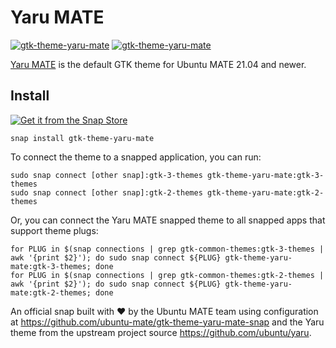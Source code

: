 # Yaru MATE

[![gtk-theme-yaru-mate](https://snapcraft.io/gtk-theme-yaru-mate/badge.svg)](https://snapcraft.io/gtk-theme-yaru-mate)
[![gtk-theme-yaru-mate](https://snapcraft.io/obs-cli/trending.svg?name=0)](https://snapcraft.io/gtk-theme-yaru-mate)

[Yaru MATE](https://github.com/ubuntu/yaru) is the default GTK theme for Ubuntu MATE 21.04 and newer.

## Install

[![Get it from the Snap Store](https://snapcraft.io/static/images/badges/en/snap-store-black.svg)](https://snapcraft.io/gtk-theme-yaru-mate)

```
snap install gtk-theme-yaru-mate
```

To connect the theme to a snapped application, you can run:

```
sudo snap connect [other snap]:gtk-3-themes gtk-theme-yaru-mate:gtk-3-themes
sudo snap connect [other snap]:gtk-2-themes gtk-theme-yaru-mate:gtk-2-themes
```

Or, you can connect the Yaru MATE snapped theme to all snapped apps that support theme plugs:

```
for PLUG in $(snap connections | grep gtk-common-themes:gtk-3-themes | awk '{print $2}'); do sudo snap connect ${PLUG} gtk-theme-yaru-mate:gtk-3-themes; done
for PLUG in $(snap connections | grep gtk-common-themes:gtk-2-themes | awk '{print $2}'); do sudo snap connect ${PLUG} gtk-theme-yaru-mate:gtk-2-themes; done
```

An official snap built with ❤︎ by the Ubuntu MATE team using configuration at
<https://github.com/ubuntu-mate/gtk-theme-yaru-mate-snap> and the Yaru theme from the upstream project source <https://github.com/ubuntu/yaru>.
